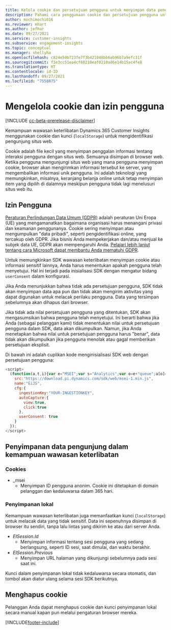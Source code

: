 ```yaml
---
title: Kelola cookie dan persetujuan pengguna untuk menyimpan data pengguna di Dynamics 365 Customer Insights
description: Pahami cara penggunaan cookie dan persetujuan pengguna untuk mengidentifikasi pengunjung situs web.
author: mochimochi016
ms.reviewer: mhart
ms.author: jefhar
ms.date: 09/27/2021
ms.service: customer-insights
ms.subservice: engagement-insights
ms.topic: conceptual
ms.manager: shellyha
ms.openlocfilehash: c824e50b723fe7f3b421048bb6ab96b7a9efc31f
ms.sourcegitcommit: f1e3cc51ea4cf68210eaf0210ad6e14b15ac4fe8
ms.translationtype: HT
ms.contentlocale: id-ID
ms.lasthandoff: 09/27/2021
ms.locfileid: "7558875"
---
```

# <a name="manage-cookies-and-user-consent"></a>Mengelola cookie dan izin pengguna

[!INCLUDE [cc-beta-prerelease-disclaimer](includes/cc-beta-prerelease-disclaimer.md)]

Kemampuan wawasan keterlibatan Dynamics 365 Customer Insights menggunakan cookie dan kunci (`localStorage`) untuk mengidentifikasi pengunjung situs web.

Cookie adalah file kecil yang menyimpan penggalan informasi tentang interaksi pengguna dengan situs web. Semuanya disimpan di browser web. Ketika pengguna mengunjungi situs web yang mana pengguna menyimpan cookie, browser akan mengirimkan informasi tersebut ke server, yang mengembalikan informasi unik pengguna. Ini adalah teknologi yang memungkinkan, misalnya, keranjang belanja online untuk tetap menyimpan item yang dipilih di dalamnya meskipun pengguna tidak lagi menelusuri situs web itu.

## <a name="user-consent"></a>Izin Pengguna

[Peraturan Perlindungan Data Umum (GDPR)](/dynamics365/get-started/gdpr/) adalah peraturan Uni Eropa (UE) yang mengamanatkan bagaimana organisasi harus menangani privasi dan keamanan penggunanya. Cookie sering menyimpan atau mengumpulkan "data pribadi", seperti pengidentifikasi online, yang tercakup oleh GDPR. Jika bisnis Anda mempekerjakan dan/atau menjual ke subjek data UE, GDPR akan mempengaruhi Anda. [Pelajari lebih lanjut tentang cara Microsoft dapat membantu Anda mematuhi GDPR](https://www.microsoft.com/trust-center/privacy/gdpr-faqs).

Untuk memungkinkan SDK wawasan keterlibatan menyimpan cookie atau informasi sensitif lainnya, Anda harus menentukan apakah pengguna telah menyetujui. Hal ini terjadi pada inisialisasi SDK dengan mengatur bidang `userConsent` dalam konfigurasi.

Jika Anda menunjukkan bahwa tidak ada persetujuan pengguna, SDK tidak akan menyimpan data apa pun dan tidak akan mengirim aktivitas yang dapat digunakan untuk melacak perilaku pengguna. Data yang tersimpan sebelumnya akan dihapus dari browser.

Jika tidak ada nilai persetujuan pengguna yang ditentukan, SDK akan mengasumsikan bahwa pengguna telah menyetujui. Ini berarti bahwa jika Anda (sebagai pelanggan kami) tidak menentukan nilai untuk persetujuan pengguna dalam SDK, data akan dikumpulkan. Namun, jika Anda menetapkan bahwa nilai untuk persetujuan pengguna harus "benar", data tidak akan dikumpulkan jika pengguna menolak atau gagal memberikan persetujuan eksplisit.

Di bawah ini adalah cuplikan kode menginisialisasi SDK web dengan persetujuan pengguna:
```js
<script>
  (function(a,t,i){var e="MSEI";var s="Analytics";var o=e+"queue";a[o]=a[o]||[];var r=a[e]||function(n){var t={};t[s]={};function e(e){while(e.length){var r=e.pop();t[s][r]=function(e){return function(){a[o].push([e,n,arguments])}}(r)}}var r="track";var i="set";e([r+"Event",r+"View",r+"Action",i+"Property",i+"User","initialize","teardown"]);return t}(i.name);var n=i.name;if(!a[e]){a[n]=r[s];a[o].push(["new",n]);setTimeout(function(){var e="script";var r=t.createElement(e);r.async=1;r.src=i.src;var n=t.getElementsByTagName(e)[0];n.parentNode.insertBefore(r,n)},1)}else{a[n]=new r[s]}if(i.user){a[n].setUser(i.user)}if(i.props){for(var c in i.props){a[n].setProperty(c,i.props[c])}}a[n].initialize(i.cfg)})(window,document,{
    src:"https://download.pi.dynamics.com/sdk/web/msei-1.min.js",
    name:"EiJS",
    cfg:{
      ingestionKey:"YOUR-INGESTIONKEY",
      autoCapture:{
        view:true,
        click:true
      },
      userConsent: true
    }
  });
</script>
```

## <a name="visitor-data-storage-in-engagement-insights-capability"></a>Penyimpanan data pengunjung dalam kemampuan wawasan keterlibatan

### <a name="cookies"></a>Cookies

- _msei
    - Menyimpan ID pengguna anonim. Cookie ini ditetapkan di domain pelanggan dan kedaluwarsa dalam 365 hari.

### <a name="local-storage"></a>Penyimpanan lokal

Kemampuan wawasan keterlibatan juga memanfaatkan kunci (`localStorage`) untuk melacak data yang tidak sensitif. Data ini sepenuhnya disimpan di browser itu sendiri, tanpa lalu lintas yang dikirim ke atau dari server Anda.

- *EISession.Id*
    - Menyimpan informasi tentang sesi pengguna yang sedang berlangsung, seperti ID sesi, saat dimulai, dan waktu berakhir.
- *EISession.Previous*
    - Menyimpan URL halaman yang dikunjungi sebelumnya pada sesi saat ini.

Kunci dalam penyimpanan lokal tidak kedaluwarsa secara otomatis, dan tombol akan diatur ulang selama sesi SDK berikutnya.

## <a name="deleting-cookies"></a>Menghapus cookie

Pelanggan Anda dapat menghapus cookie dan kunci penyimpanan lokal secara manual kapan pun melalui pengaturan browser mereka.


[!INCLUDE[footer-include](../includes/footer-banner.md)]
